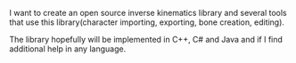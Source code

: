 I want to create an open source inverse kinematics library and several tools that use this library(character importing, exporting, bone creation, editing).

The library hopefully will be implemented in C++, C# and Java and if I find additional help in any language.